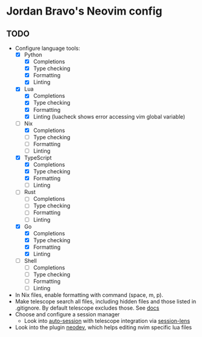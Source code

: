 # Jordan Bravo's Neovim config

## TODO

- Configure language tools:
  - [x] Python
    - [x] Completions
    - [x] Type checking
    - [x] Formatting
    - [x] Linting
  - [x] Lua
    - [x] Completions
    - [x] Type checking
    - [x] Formatting
    - [x] Linting (luacheck shows error accessing vim global variable)
  - [ ] Nix
    - [x] Completions
    - [ ] Type checking
    - [ ] Formatting
    - [ ] Linting
  - [x] TypeScript
    - [x] Completions
    - [x] Type checking
    - [x] Formatting
    - [ ] Linting
  - [ ] Rust
    - [ ] Completions
    - [ ] Type checking
    - [ ] Formatting
    - [ ] Linting
  - [x] Go
    - [x] Completions
    - [x] Type checking
    - [x] Formatting
    - [x] Linting
  - [ ] Shell
    - [ ] Completions
    - [ ] Type checking
    - [ ] Formatting
    - [ ] Linting
- In Nix files, enable formatting with command (space, m, p).
- Make telescope search all files, including hidden files and those listed in .gitignore. By default telescope excludes those. See [docs](https://github.com/nvim-telescope/telescope.nvim/wiki/Configuration-Recipes#file-and-text-search-in-hidden-files-and-directories)
- Choose and configure a session manager
  - Look into [auto-session](https://github.com/rmagatti/auto-session) with telescope integration via [session-lens](https://github.com/rmagatti/session-lens)
- Look into the plugin [neodev](https://github.com/folke/neodev.nvim), which helps editing nvim specific lua files
